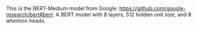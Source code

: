 This is the BERT-Medium model from Google: https://github.com/google-research/bert#bert. A BERT model with 8 layers, 512 hidden unit size, and 8 attention heads.